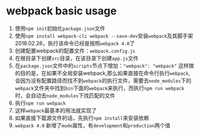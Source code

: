 # webpack basic usage
1. 使用`npm init`初始化`package.json`文件
2. 使用`npm install webpack-cli webpack --save-dev`安装`webpack`及其脚手架
   2018.02.26，执行该命令已经是按照`webpack 4.0`了
3. 创建配置webpack的配置文件：`webpack.config.js`
4. 在根目录下创建`src`目录，在该目录下创建`app.js`文件
5. 在`package.json`文件中的`scripts`节点下增加：`"webpack": "webpack"`
   这样做的目的是，在如果不全局安装webpack,那么如果直接在命令行执行`webpack`,会因为没有配置路径而找不到`webpack`的执行文件，需要去`node_modules`下的`webpack`文件夹中找到`bin`下面的`webpack`来执行，而执行`npm run webpack`时，会自动去`node_modules`下找匹配的文件
6. 执行`npm run webpack`
7. 这样`webpack`最基本的用法就实现了
8. 如果直接下载源文件的话，先执行`npm install`来安装依赖
9. `webpack 4.0` 新增了`mode`属性，有`development`和`production`两个值